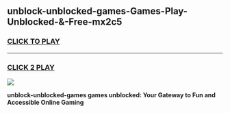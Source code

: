 
## unblock-unblocked-games-Games-Play-Unblocked-&-Free-mx2c5
<h3>
<a href="https://premium76.site?title=unblock-unblocked-games&ref=24A">CLICK TO PLAY</a></h3>
<hr>

<h3>
<a href="https://premium76.site?title=unblock-unblocked-games&ref=24A">CLICK 2 PLAY</a>
  
</h3>

<a href="https://premium76.site?title=unblock-unblocked-games&ref=24A"><img src="https://clearcache.store/games.png"></a>


**unblock-unblocked-games games unblocked: Your Gateway to Fun and Accessible Online Gaming**
